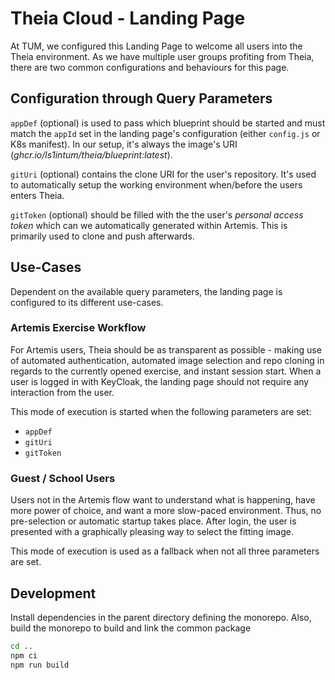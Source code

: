 # Theia Cloud - Landing Page

At TUM, we configured this Landing Page to welcome all users into the Theia environment. As we have multiple user groups profiting from Theia, there are two common configurations and behaviours for this page.

## Configuration through Query Parameters

`appDef` (optional) is used to pass which blueprint should be started and must match the `appId` set in the landing page's configuration (either `config.js` or K8s manifest). In our setup, it's always the image's URI (*ghcr.io/ls1intum/theia/blueprint:latest*).

`gitUri` (optional) contains the clone URI for the user's repository. It's used to automatically setup the working environment when/before the users enters Theia.

`gitToken` (optional) should be filled with the the user's *personal access token* which can we automatically generated within Artemis. This is primarily used to clone and push afterwards.

## Use-Cases
Dependent on the available query parameters, the landing page is configured to its different use-cases. 

### Artemis Exercise Workflow
For Artemis users, Theia should be as transparent as possible - making use of automated authentication, automated image selection and repo cloning in regards to the currently opened exercise, and instant session start. When a user is logged in with KeyCloak, the landing page should not require any interaction from the user. 

This mode of execution is started when the following parameters are set:
- `appDef`
- `gitUri`
- `gitToken`

### Guest / School Users
Users not in the Artemis flow want to understand what is happening, have more power of choice, and want a more slow-paced environment. Thus, no pre-selection or automatic startup takes place. After login, the user is presented with a graphically pleasing way to select the fitting image.

This mode of execution is used as a fallback when not all three parameters are set.

## Development

Install dependencies in the parent directory defining the monorepo.
Also, build the monorepo to build and link the common package

```bash
cd ..
npm ci
npm run build
```
